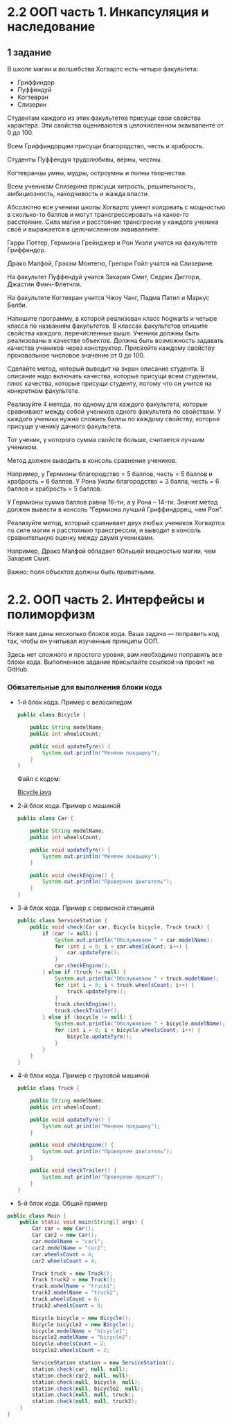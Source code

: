 # 2.2 ООП часть 1. Инкапсуляция и наследование
## 1 задание

В школе магии и волшебства Хогвартс есть четыре факультета: 

- Гриффиндор
- Пуффендуй
- Когтевран
- Слизерин

Студентам каждого из этих факультетов присущи свои свойства характера. Эти свойства оцениваются в целочисленном эквиваленте от 0 до 100. 

Всем Гриффиндорцам присущи благородство, честь и храбрость. 

Студенты Пуффендуя трудолюбивы, верны, честны.

Когтевранцы умны, мудры, остроумны и полны творчества. 

Всем ученикам Слизерина присущи хитрость, решительность, амбициозность, находчивость и жажда власти.

Абсолютно все ученики школы Хогвартс умеют колдовать с мощностью в сколько-то баллов и могут трансгрессировать на какое-то расстояние. Сила магии и расстояние трансгресии у каждого ученика своё и выражается в целочисленном эквиваленте. 

Гарри Поттер, Гермиона Грейнджер и Рон Уизли учатся на факультете Гриффиндор.  

Драко Малфой, Грэхэм Монтегю, Грегори Гойл учатся на Слизерине. 

На факультет Пуффендуй учатся Захария Смит, Седрик Диггори, Джастин Финч-Флетчли. 

На факультете Когтевран учится Чжоу Чанг, Падма Патил и Маркус Белби. 

Напишите программу, в которой реализован класс hogwarts и четыре класса по названиям факультетов. В классах факультетов опишите свойства каждого, перечисленные выше. Ученики должны быть реализованы в качестве объектов. Должна быть возможность задавать качества учеников через конструктор. Присвойте каждому свойству произвольное числовое значение от 0 до 100.  

Сделайте метод, который выводит на экран описание студента. В описание надо включать качества, которые присущи всем студентам, плюс качества, которые присущи студенту, потому что он учится на конкретном факультете. 

Реализуйте 4 метода, по одному для каждого факультета, которые сравнивают между собой учеников одного факультета по свойствам. У каждого ученика нужно сложить баллы по каждому свойству, которое присуще ученику данного факультета. 

Тот ученик, у которого сумма свойств больше, считается лучшим учеником. 

Метод должен выводить в консоль сравнение учеников.

Например, у Гермионы благородство = 5 баллов, честь = 5 баллов и храбрость = 6 баллов. У Рона Уизли благородство = 3 балла, честь = 6 баллов и храбрость = 5 баллов.

У Гермионы сумма баллов равна 16-ти, а у Рона – 14-ти. Значит метод должен вывести в консоль “Гермиона лучший Гриффиндорец, чем Рон”. 

Реализуйте метод, который сравнивает двух любых учеников Хогвартса по силе магии и расстоянию трансгрессии, и выводит в консоль сравнительную оценку между двумя учениками. 

Например, Драко Малфой обладает бОльшей мощностью магии, чем Захария Смит. 

Важно: поля объектов должны быть приватными.

# 2.2. ООП часть 2. Интерфейсы и полиморфизм

Ниже вам даны несколько блоков кода. Ваша задача — поправить код так, чтобы он учитывал изученные принципы ООП. 

Здесь нет сложного и простого уровня, вам необходимо поправить все блоки кода. Выполненное задание присылайте ссылкой на проект на GitHub.
> 

### Обязательные для выполнения блоки кода

- 1-й блок кода. Пример с велосипедом
    
    ```java
    public class Bicycle {
    
        public String modelName;
        public int wheelsCount;
    
        public void updateTyre() {
            System.out.println("Меняем покрышку");
        }
    }
    ```
    
    Файл с кодом: 
    
    [Bicycle.java](https://s3-us-west-2.amazonaws.com/secure.notion-static.com/3bb550a5-1e81-4f8c-8075-f4a1f1aa3fbd/Bicycle.java)
    
- 2-й блок кода. Пример с машиной
    
    ```java
    public class Car {
    
        public String modelName;
        public int wheelsCount;
    
        public void updateTyre() {
            System.out.println("Меняем покрышку");
        }
    
        public void checkEngine() {
            System.out.println("Проверяем двигатель");
        }
    }
    ```

    
- 3-й блок кода. Пример с сервисной станцией
    
    ```java
    public class ServiceStation {
        public void check(Car car, Bicycle bicycle, Truck truck) {
            if (car != null) {
                System.out.println("Обслуживаем " + car.modelName);
                for (int i = 0; i < car.wheelsCount; i++) {
                    car.updateTyre();
                }
                car.checkEngine();
            } else if (truck != null) {
                System.out.println("Обслуживаем " + truck.modelName);
                for (int i = 0; i < truck.wheelsCount; i++) {
                    truck.updateTyre();
                }
                truck.checkEngine();
                truck.checkTrailer();
            } else if (bicycle != null) {
                System.out.println("Обслуживаем " + bicycle.modelName);
                for (int i = 0; i < bicycle.wheelsCount; i++) {
                    bicycle.updateTyre();
                }
            }
        }
    }
    ```
    
- 4-й блок кода. Пример с грузовой машиной
    
    ```java
    public class Truck {
    
        public String modelName;
        public int wheelsCount;
    
        public void updateTyre() {
            System.out.println("Меняем покрышку");
        }
    
        public void checkEngine() {
            System.out.println("Проверяем двигатель");
        }
    
        public void checkTrailer() {
            System.out.println("Проверяем прицеп");
        }
    }
    ```
    
- 5-й блок кода. Общий пример
```java
public class Main {
    public static void main(String[] args) {
        Car car = new Car();
        Car car2 = new Car();
        car.modelName = "car1";
        car2.modelName = "car2";
        car.wheelsCount = 4;
        car2.wheelsCount = 4;

        Truck truck = new Truck();
        Truck truck2 = new Truck();
        truck.modelName = "truck1";
        truck2.modelName = "truck2";
        truck.wheelsCount = 6;
        truck2.wheelsCount = 8;

        Bicycle bicycle = new Bicycle();
        Bicycle bicycle2 = new Bicycle();
        bicycle.modelName = "bicycle1";
        bicycle2.modelName = "bicycle2";
        bicycle.wheelsCount = 2;
        bicycle2.wheelsCount = 2;

        ServiceStation station = new ServiceStation();
        station.check(car, null, null);
        station.check(car2, null, null);
        station.check(null, bicycle, null);
        station.check(null, bicycle2, null);
        station.check(null, null, truck);
        station.check(null, null, truck2);
    }
}
```
